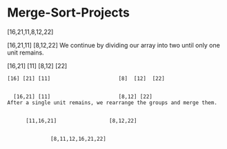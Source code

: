 # Merge-Sort-Projects
[16,21,11,8,12,22]
                      
   
   [16,21,11]                                 [8,12,22]                 We continue by dividing our array into two until only one unit remains.


[16,21]    [11]                         [8,12]            [22]


    [16] [21] [11]                      [8]  [12]  [22]


      [16,21] [11]                      [8,12] [22]                      After a single unit remains, we rearrange the groups and merge them.


          [11,16,21]                 [8,12,22]


                  [8,11,12,16,21,22]
